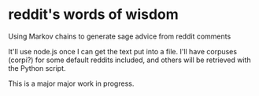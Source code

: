 # reddit's words of wisdom
Using Markov chains to generate sage advice from reddit comments

It'll use node.js once I can get the text put into a file. I'll have corpuses (corpi?) for some default reddits included, and others will be retrieved with the Python script.

This is a major major work in progress.
